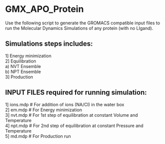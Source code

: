 # GMX_APO_Protein

Use the following script to generate the GROMACS compatible input files to run the Molecular Dynamics Simulations of any protein (with no LIgand).
## Simulations steps includes:
1] Energy minimization <br>
2] Equilibration <br>
  </t>a) NVT Ensemble <br>
  </t>b) NPT Ensemble <br>
3] Production <br>

## INPUT FILES required for running simulation:
1] ions.mdp # For addition of ions (NA/Cl) in the water box <br>
2] em.mdp   # For Energy minimization <br>
3] nvt.mdp  # For 1st step of equilibration at constant Volume and Temperature <br>
4] npt.mdp  # For 2nd step of equilibration at constant Pressure and Temperature <br>
5] md.mdp   # For Production run <br>

